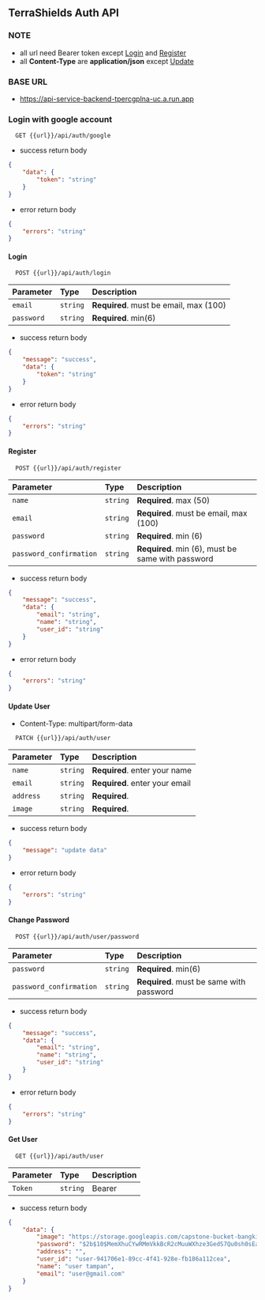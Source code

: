 ## TerraShields Auth API

### NOTE

- all url need Bearer token except [Login](https://github.com/TerraShields/auth-api?tab=readme-ov-file#login) and [Register](https://github.com/TerraShields/auth-api?tab=readme-ov-file#register)
- all **Content-Type** are **application/json** except [Update](https://github.com/TerraShields/auth-api?tab=readme-ov-file#update-user)

### BASE URL

- https://api-service-backend-tpercgplna-uc.a.run.app

### Login with google account

```http
  GET {{url}}/api/auth/google
```

- success return body

```json
{
	"data": {
		"token": "string"
	}
}
```

- error return body

```json
{
	"errors": "string"
}
```

#### Login

```http
  POST {{url}}/api/auth/login
```

| Parameter  | Type     | Description                            |
| :--------- | :------- | :------------------------------------- |
| `email`    | `string` | **Required**. must be email, max (100) |
| `password` | `string` | **Required**. min(6)                   |

- success return body

```json
{
	"message": "success",
	"data": {
		"token": "string"
	}
}
```

- error return body

```json
{
	"errors": "string"
}
```

#### Register

```http
  POST {{url}}/api/auth/register
```

| Parameter               | Type     | Description                                       |
| :---------------------- | :------- | :------------------------------------------------ |
| `name`                  | `string` | **Required**. max (50)                            |
| `email`                 | `string` | **Required**. must be email, max (100)            |
| `password`              | `string` | **Required**. min (6)                             |
| `password_confirmation` | `string` | **Required**. min (6), must be same with password |

- success return body

```json
{
	"message": "success",
	"data": {
		"email": "string",
		"name": "string",
		"user_id": "string"
	}
}
```

- error return body

```json
{
	"errors": "string"
}
```

#### Update User

- Content-Type: multipart/form-data

```http
  PATCH {{url}}/api/auth/user
```

| Parameter | Type     | Description                    |
| :-------- | :------- | :----------------------------- |
| `name`    | `string` | **Required**. enter your name  |
| `email`   | `string` | **Required**. enter your email |
| `address` | `string` | **Required**.                  |
| `image`   | `string` | **Required**.                  |

- success return body

```json
{
	"message": "update data"
}
```

- error return body

```json
{
	"errors": "string"
}
```

#### Change Password

```http
  POST {{url}}/api/auth/user/password
```

| Parameter               | Type     | Description                              |
| :---------------------- | :------- | :--------------------------------------- |
| `password`              | `string` | **Required**. min(6)                     |
| `password_confirmation` | `string` | **Required**. must be same with password |

- success return body

```json
{
	"message": "success",
	"data": {
		"email": "string",
		"name": "string",
		"user_id": "string"
	}
}
```

- error return body

```json
{
	"errors": "string"
}
```

#### Get User

```http
  GET {{url}}/api/auth/user
```

| Parameter | Type     | Description    |
| :-------- | :------- | :------------- |
| `Token`   | `string` | Bearer <token> |

- success return body

```json
{
	"data": {
		"image": "https://storage.googleapis.com/capstone-bucket-bangkit-2024/users_image/user-default-image.png",
		"password": "$2b$10$MemXhuCYwRMmVkkBcR2cMuuWXhze3GedS7Qu0sh0sEaUEI7xDUoLS",
		"address": "",
		"user_id": "user-941706e1-89cc-4f41-928e-fb186a112cea",
		"name": "user tampan",
		"email": "user@gmail.com"
	}
}
```
